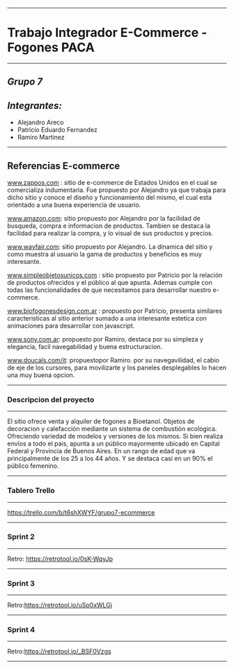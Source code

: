 ----------------------------------
# Trabajo Integrador E-Commerce - Fogones PACA
----------------------------------
## ***Grupo 7***

## ***Integrantes:*** 

- Alejandro Areco
- Patricio Eduardo Fernandez
- Ramiro Martinez  
----------------------------------

## Referencias E-commerce

www.zappos.com : sitio de e-commerce de Estados Unidos en el cual se comercializa indumentaria. Fue propuesto por Alejandro ya que trabaja para dicho sitio y conoce el diseño y funcionamiento del mismo, el cual esta orientado a una buena experiencia de usuario.

www.amazon.com: sitio propuesto por Alejandro por la facilidad de busqueda, compra e informacion de productos. Tambien se destaca la facilidad para realizar la compra, y lo visual de sus productos y precios. 

www.wayfair.com: sitio propuesto por Alejandro. La dinamica del sitio y como muestra al usuario la gama de productos y beneficios es muy interesante.

www.simpleobjetosunicos.com : sitio propuesto por Patricio por la relación de productos ofrecidos y el público al que apunta. Ademas cumple con todas las funcionalidades de que necesitamos para desarrollar nuestro e-commerce.

www.biofogonesdesign.com.ar : propuesto por Patricio, presenta similares caracteristicas al sitio anterior sumado a una interesante estetica con animaciones para desarrollar con javascript.

www.sony.com.ar: propuesto por Ramiro, destaca por su simpleza y elegancia, facil navegabilidad y buena estructuracion.

www.doucals.com/it: propuestopor Ramiro. por su navegavilidad, el cabio de eje de los cursores, para movilizarte y los paneles desplegables lo hacen una muy buena opcion.

-----------------------------------------------------------------------
### Descripcion del proyecto
-----------------------------------------------------------------------

El sitio ofrece venta y alquiler de fogones a Bioetanol. Objetos de decoracion y calefacción mediante un sistema de 
combustión ecologica. Ofreciendo variedad de modelos y versiones de los mismos. 
Si bien realiza envíos a todo el pais, apunta a un público mayormente ubicado en Capital Federal y Provincia de Buenos Aires. En un rango de edad que va principalmente de los 25 a los 44 años. Y se destaca casi en un 90% el público femenino. 

-----------------------------------------------------------------------
### Tablero Trello
-----------------------------------------------------------------------

https://trello.com/b/t6shXWYF/grupo7-ecommerce

------------------------------------------------------------------------
### Sprint 2
------------------------------------------------------------------------

Retro: https://retrotool.io/0sK-WqyJp

------------------------------------------------------------------------
### Sprint 3
------------------------------------------------------------------------

Retro:https://retrotool.io/uSp0xWLGj

------------------------------------------------------------------------
### Sprint 4
------------------------------------------------------------------------

Retro:https://retrotool.io/_BSF0Vzgs

------------------------------------------------------------------------
